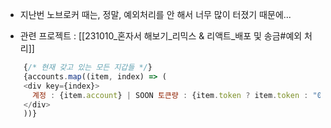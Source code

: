 
- 지난번 노브로커 때는, 정말, 예외처리를 안 해서 너무 많이 터졌기 때문에... 

- 관련 프로젝트 : [[231010_혼자서 해보기_리믹스 & 리액트_배포 및 송금#예외 처리]]
``` js
    {/* 현재 갖고 있는 모든 지갑들 */}
    {accounts.map((item, index) => (
    <div key={index}> 
      계정 : {item.account} | SOON 토큰량 : {item.token ? item.token : "0"} | 이더리움 토큰량 : {item.tokenETH ? item.tokenETH : "0" }
    </div> 
    ))}
```